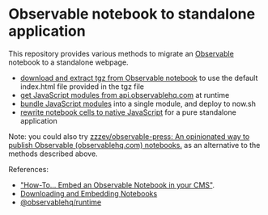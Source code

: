 # Observable notebook to standalone application

This repository provides various methods to migrate an
[Observable](https://observablehq.com/) notebook to a standalone webpage.

- [download and extract tgz from Observable notebook](./1_default_index/README.md)
  to use the default index.html file provided in the tgz file
- [get JavaScript modules from api.observablehq.com](./2_request_observable/README.md)
  at runtime
- [bundle JavaScript modules](./3_bundle_js_module_and_deploy) into a single
  module, and deploy to now.sh
- [rewrite notebook cells to native JavaScript](./4_rewrite_code/README.md) for
  a pure standalone application

Note: you could also try
[zzzev/observable-press: An opinionated way to publish Observable (observablehq.com) notebooks.](https://github.com/zzzev/observable-press)
as an alternative to the methods described above.

References:

- ["How-To… Embed an Observable Notebook in your CMS"](https://visionscarto.net/observable-jekyll/).
- [Downloading and Embedding Notebooks](https://observablehq.com/@observablehq/downloading-and-embedding-notebooks)
- [@observablehq/runtime](https://github.com/observablehq/runtime/blob/master/README.md)
